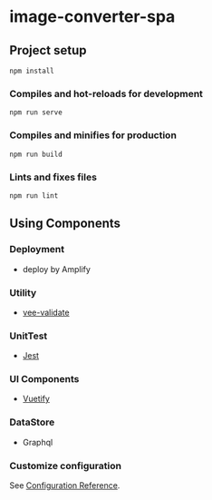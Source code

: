 # image-converter-spa

## Project setup

```
npm install
```

### Compiles and hot-reloads for development

```
npm run serve
```

### Compiles and minifies for production

```
npm run build
```

### Lints and fixes files

```
npm run lint
```

## Using Components
### Deployment
- deploy by Amplify

### Utility

- [vee-validate](https://logaretm.github.io/vee-validate/)

### UnitTest

- [Jest](https://cli.vuejs.org/core-plugins/unit-jest.html#injected-commands)

### UI Components

- [Vuetify](https://vuetifyjs.com/ja/)

### DataStore

- Graphql

### Customize configuration

See [Configuration Reference](https://cli.vuejs.org/config/).
